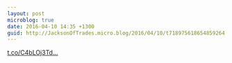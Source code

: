 ```yaml
---
layout: post
microblog: true
date: 2016-04-10 14:35 +1300
guid: http://JacksonOfTrades.micro.blog/2016/04/10/t718975618654859264.html
---
```

[t.co/C4bLOj3Td...](https://t.co/C4bLOj3Tdp)
